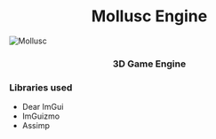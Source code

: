
<h1 align="center"> Mollusc Engine </h1>

![Mollusc](https://github.com/al3nd3l0n/MolluscEngine/blob/main/mollusc_logo.png)

<h3 align="center"> 3D Game Engine

</h3>

### Libraries used
- Dear ImGui
- ImGuizmo
- Assimp
